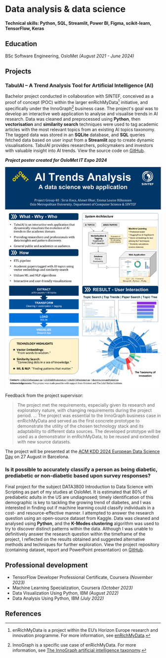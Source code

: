 # Data analysis & data science

#### Technical skills: Python, SQL, Streamlit, Power BI, Figma, scikit-learn, TensorFlow, Keras

## Education
BSc Software Engineering, OsloMet _(August 2021 - June 2024)_

## Projects
### TabulAI – A Trend Analysis Tool for Artificial Intelligence (AI)
Bachelor project conducted in collaboration with SINTEF, conceived as a proof of concept (POC) within the larger enRichMyData[^1] initiative, and specifically under the InnoGraph[^2] business case. The project's goal was to develop an interactive web application to analyse and visualise trends in AI research. Data was cleaned and preprocessed using **Python**, then  **vectorisation** and **similarity search** techniques were used to tag academic articles with the most relevant topics from an existing AI topics taxonomy. The tagged data was stored in an **SQLite** database, and **SQL** queries fetched data based on user input from a **Streamlit** app to create dynamic visualisations. TabulAI provides researchers, policymakers and investors with valuable insight into AI trends. View the source code on [GitHub](https://github.com/hakonem/bachelor_project).

**_Project poster created for OsloMet IT Expo 2024_**

<img src="/docs/assets/img/TabulAI-IT-Expo-Poster - 1.png" width=700>

Feedback from the project supervisor:

> The project met the requirements, especially given its research and exploratory nature, with changing requirements during the project period. ... The project was essential to the InnoGraph business case in enRichMyData and served as the first concrete prototype to demonstrate the utility of the chosen technology stack and its adaptability to different data sources. The developed prototype will be used as a demonstrator in enRichMyData, to be reused and extended with new source datasets.

The project will be presented at the [ACM KDD 2024 European Data Science Day](https://aile3.ijs.si/dunja/EU-Day-KDD2024/index.html) on 27 August in Barcelona.

### Is it possible to accurately classify a person as being diabetic, prediabetic or non-diabetic based upon survey responses?
Final project for the subject DATA3800 Introduction to Data Science with Scripting as part of my studies at OsloMet. It is estimated that 80% of prediabetic adults in the US are undiagnosed; timely identification of this demographic is key to tackling the growing trend of diabetes, and I was interested in finding out if machine learning could classify individuals in a cost- and resource-effective manner. I attempted to answer the research question using an open-source dataset from Kaggle. Data was cleaned and analysed using **Python**, and the **K-Modes clustering** algorithm was used to try to discover distinct patterns within the data. Although I was unable to definitively answer the research question within the timeframe of the project, I reflected on the results obtained and suggested alternative methods and techniques for further exploration. View the project repository (containing dataset, report and PowerPoint presentation) on [GitHub](https://github.com/hakonem/DATA3800_project).

## Professional development
* TensorFlow Developer Professional Certificate, Coursera _(November 2023)_  
* Machine Learning Specialization, Coursera _(October 2023)_  
* Data Visualization Using Python, IBM _(August 2022)_  
* Data Analysis Using Python, IBM _(July 2022)_

## References
[^1]: enRichMyData is a project within the EU’s Horizon Europe research and innovation programme. For more information, see [enRichMyData](https://enrichmydata.eu/about-2/).
[^2]: InnoGraph is a specific use case of enRichMyData. For more information, see [The InnoGraph artificial intelligence taxonomy](https://www.ontotext.com/blog/the-innograph-artificial-intelligence-taxonomy/).
